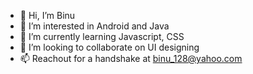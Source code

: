 - 👋 Hi, I’m Binu
- 👀 I’m interested in Android and Java
- 🌱 I’m currently learning Javascript, CSS
- 💞️ I’m looking to collaborate on UI designing
- 📫 Reachout for a handshake at binu_128@yahoo.com

<!---
binu128/binu128 is a ✨ special ✨ repository because its `README.md` (this file) appears on your GitHub profile.
You can click the Preview link to take a look at your changes.
--->

